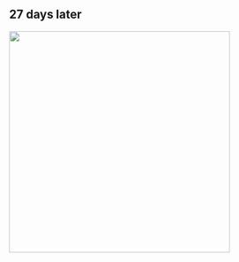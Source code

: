 ## **27 days later**  

<img width="400" src="https://dsc-readme.tsuni.dev/api/user/1428739912462635009"/>  
